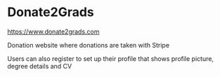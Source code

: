 
# Donate2Grads

https://www.donate2grads.com

Donation website where donations are taken with Stripe

Users can also register to set up their profile that shows profile picture, degree details and CV




